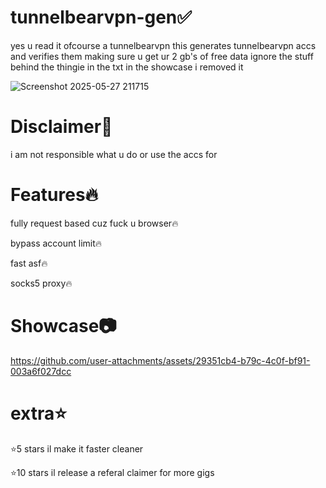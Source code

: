 # tunnelbearvpn-gen✅
yes u read it ofcourse a tunnelbearvpn this generates tunnelbearvpn accs and verifies them making sure
u get ur 2 gb's of free data ignore the stuff behind the thingie in the txt in the showcase i removed it

![Screenshot 2025-05-27 211715](https://github.com/user-attachments/assets/1e14a6b1-dae1-43d5-95ee-14400b847b3f)




# Disclaimer📕
i am not responsible what u do or use the accs for




# Features🔥
fully request based cuz fuck u browser🔥


bypass account limit🔥


fast asf🔥


socks5 proxy🔥




# Showcase📷


https://github.com/user-attachments/assets/29351cb4-b79c-4c0f-bf91-003a6f027dcc





# extra⭐
⭐5 stars il make it faster cleaner


⭐10 stars il release a referal claimer for more gigs
